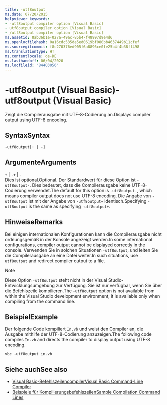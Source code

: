 ```yaml
---
title: -utf8output
ms.date: 07/20/2015
helpviewer_keywords:
- -utf8output compiler option [Visual Basic]
- utf8output compiler option [Visual Basic]
- /utf8output compiler option [Visual Basic]
ms.assetid: 8ab36b1e-027a-49ac-85b4-f48997d9e4d6
ms.openlocfilehash: 0a16cdc535de5ed0619bf080bb4637449b11cfef
ms.sourcegitcommit: f8c270376ed905f6a8896ce0fe25b4f4b38ff498
ms.translationtype: HT
ms.contentlocale: de-DE
ms.lasthandoff: 06/04/2020
ms.locfileid: "84403056"
---
```

# <a name="-utf8output-visual-basic"></a><span data-ttu-id="e274b-102">-utf8output (Visual Basic)</span><span class="sxs-lookup"><span data-stu-id="e274b-102">-utf8output (Visual Basic)</span></span>
<span data-ttu-id="e274b-103">Zeigt die Compilerausgabe mit UTF-8-Codierung an.</span><span class="sxs-lookup"><span data-stu-id="e274b-103">Displays compiler output using UTF-8 encoding.</span></span>  
  
## <a name="syntax"></a><span data-ttu-id="e274b-104">Syntax</span><span class="sxs-lookup"><span data-stu-id="e274b-104">Syntax</span></span>  
  
```console  
-utf8output[+ | -]  
```  
  
## <a name="arguments"></a><span data-ttu-id="e274b-105">Argumente</span><span class="sxs-lookup"><span data-stu-id="e274b-105">Arguments</span></span>  
 <span data-ttu-id="e274b-106">`+` &#124; `-`</span><span class="sxs-lookup"><span data-stu-id="e274b-106">`+` &#124; `-`</span></span>  
 <span data-ttu-id="e274b-107">Dies ist optional.</span><span class="sxs-lookup"><span data-stu-id="e274b-107">Optional.</span></span> <span data-ttu-id="e274b-108">Der Standardwert für diese Option ist `-utf8output-`. Dies bedeutet, dass die Compilerausgabe keine UTF-8-Codierung verwendet.</span><span class="sxs-lookup"><span data-stu-id="e274b-108">The default for this option is `-utf8output-`, which means compiler output does not use UTF-8 encoding.</span></span> <span data-ttu-id="e274b-109">Die Angabe von `-utf8output` ist mit der Angabe von `-utf8output+` identisch.</span><span class="sxs-lookup"><span data-stu-id="e274b-109">Specifying `-utf8output` is the same as specifying `-utf8output+`.</span></span>  
  
## <a name="remarks"></a><span data-ttu-id="e274b-110">Hinweise</span><span class="sxs-lookup"><span data-stu-id="e274b-110">Remarks</span></span>  
 <span data-ttu-id="e274b-111">Bei einigen internationalen Konfigurationen kann die Compilerausgabe nicht ordnungsgemäß in der Konsole angezeigt werden.</span><span class="sxs-lookup"><span data-stu-id="e274b-111">In some international configurations, compiler output cannot be displayed correctly in the console.</span></span> <span data-ttu-id="e274b-112">Verwenden Sie in solchen Situationen `-utf8output`, und leiten Sie die Compilerausgabe an eine Datei weiter.</span><span class="sxs-lookup"><span data-stu-id="e274b-112">In such situations, use `-utf8output` and redirect compiler output to a file.</span></span>  
  
> [!NOTE]
> <span data-ttu-id="e274b-113">Diese Option `-utf8output` steht nicht in der Visual Studio-Entwicklungsumgebung zur Verfügung. Sie ist nur verfügbar, wenn Sie über die Befehlszeile kompilieren.</span><span class="sxs-lookup"><span data-stu-id="e274b-113">The `-utf8output` option is not available from within the Visual Studio development environment; it is available only when compiling from the command line.</span></span>  
  
## <a name="example"></a><span data-ttu-id="e274b-114">Beispiel</span><span class="sxs-lookup"><span data-stu-id="e274b-114">Example</span></span>  
 <span data-ttu-id="e274b-115">Der folgende Code kompiliert `In.vb` und weist den Compiler an, die Ausgabe mithilfe der UTF-8-Codierung anzuzeigen.</span><span class="sxs-lookup"><span data-stu-id="e274b-115">The following code compiles `In.vb` and directs the compiler to display output using UTF-8 encoding.</span></span>  
  
```console  
vbc -utf8output in.vb  
```  
  
## <a name="see-also"></a><span data-ttu-id="e274b-116">Siehe auch</span><span class="sxs-lookup"><span data-stu-id="e274b-116">See also</span></span>

- [<span data-ttu-id="e274b-117">Visual Basic-Befehlszeilencompiler</span><span class="sxs-lookup"><span data-stu-id="e274b-117">Visual Basic Command-Line Compiler</span></span>](index.md)
- [<span data-ttu-id="e274b-118">Beispiele für Kompilierungsbefehlszeilen</span><span class="sxs-lookup"><span data-stu-id="e274b-118">Sample Compilation Command Lines</span></span>](sample-compilation-command-lines.md)
